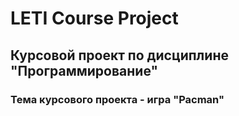 # LETI Course Project
## Курсовой проект по дисциплине "Программирование"
### Тема курсового проекта - игра "Pacman"
